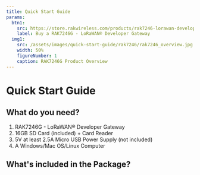 ```yaml
---
title: Quick Start Guide
params:
  btn1:
    src: https://store.rakwireless.com/products/rak7246-lorawan-developer-gateway
    label: Buy a RAK7246G - LoRaWAN® Developer Gateway
  img1:
    src: /assets/images/quick-start-guide/rak7246/rak7246_overview.jpg
    width: 50%
    figureNumber: 1
    caption: RAK7246G Product Overview
---
```


# Quick Start Guide

<!-- ![RAK7246G](./images/rak7246-1.jpg) -->

<rk-img :params="$page.frontmatter.params.img1" />

## What do you need?

1. RAK7246G - LoRaWAN® Developer Gateway
2. 16GB SD Card (included) + Card Reader
3. 5V at least 2.5A Micro USB Power Supply (not included)
4. A Windows/Mac OS/Linux Computer

<rk-btn :params="$page.frontmatter.params.btn1" />

## What's included in the Package?

<rk-img
  src="/assets/images/quick-start-guide/rak7246/package_contents.jpg"
  width="100%"
  figure-number="2"
  caption="RAK7246G Package Contents"
/>
